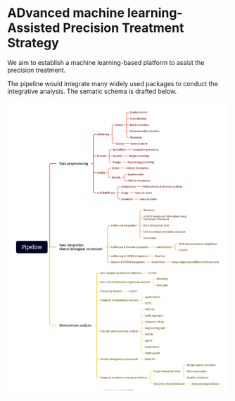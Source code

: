 # ADvanced machine learning-Assisted Precision Treatment Strategy

We aim to establish a machine learning-based platform to assist the precision treatment.

The pipeline would integrate many widely used packages to conduct the integrative analysis. The sematic schema is drafted below. 

![Pipeline](./Pipeline.png)
